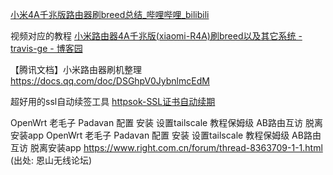 
[小米4A千兆版路由器刷breed总结\_哔哩哔哩\_bilibili](https://www.bilibili.com/video/BV1VD421H7eh/?spm_id_from=333.337.search-card.all.click&vd_source=dd5715810863163a43d26ad62935a628)

视频对应的教程
[小米路由器4A千兆版(xiaomi-R4A)刷breed以及其它系统 - travis-ge - 博客园](https://www.cnblogs.com/travis-ge/articles/17740005.html)

【腾讯文档】小米路由器刷机整理
https://docs.qq.com/doc/DSGhpV0JybnlmcEdM



超好用的ssl自动续签工具
[httpsok-SSL证书自动续期](https://httpsok.com/p/4lNL)


OpenWrt 老毛子 Padavan 配置 安装 设置tailscale 教程保姆级 AB路由互访 脱离安装app
OpenWrt 老毛子 Padavan 配置 安装 设置tailscale 教程保姆级 AB路由互访 脱离安装app
https://www.right.com.cn/forum/thread-8363709-1-1.html
(出处: 恩山无线论坛)
